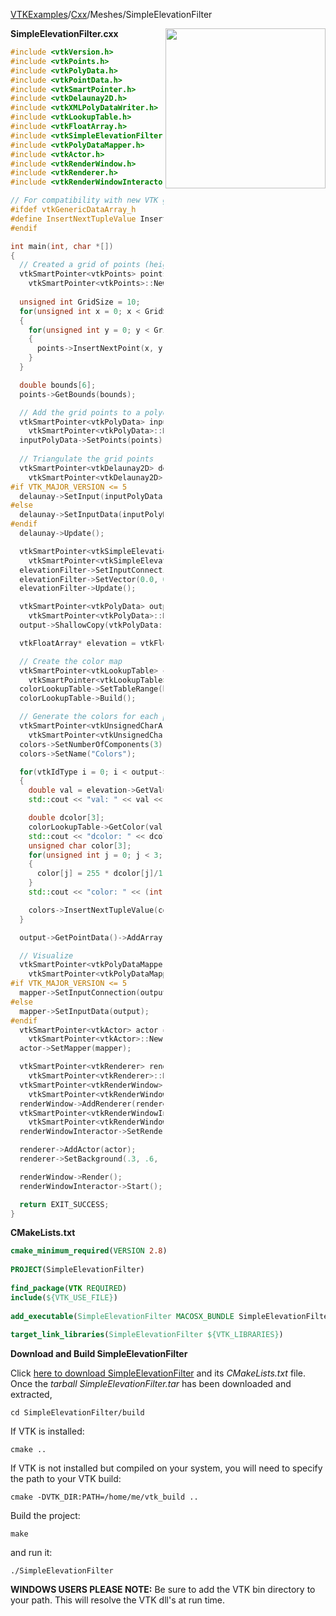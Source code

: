 [VTKExamples](/index/)/[Cxx](/Cxx)/Meshes/SimpleElevationFilter

<img align="right" src="https://github.com/lorensen/VTKExamples/blob/gh-pages/Testing/Baseline/Meshes/TestSimpleElevationFilter.png?raw=true" width="256" />

**SimpleElevationFilter.cxx**
```c++
#include <vtkVersion.h>
#include <vtkPoints.h>
#include <vtkPolyData.h>
#include <vtkPointData.h>
#include <vtkSmartPointer.h>
#include <vtkDelaunay2D.h>
#include <vtkXMLPolyDataWriter.h>
#include <vtkLookupTable.h>
#include <vtkFloatArray.h>
#include <vtkSimpleElevationFilter.h>
#include <vtkPolyDataMapper.h>
#include <vtkActor.h>
#include <vtkRenderWindow.h>
#include <vtkRenderer.h>
#include <vtkRenderWindowInteractor.h>

// For compatibility with new VTK generic data arrays
#ifdef vtkGenericDataArray_h
#define InsertNextTupleValue InsertNextTypedTuple
#endif

int main(int, char *[])
{
  // Created a grid of points (heigh/terrian map)
  vtkSmartPointer<vtkPoints> points =
    vtkSmartPointer<vtkPoints>::New();
	
  unsigned int GridSize = 10;
  for(unsigned int x = 0; x < GridSize; x++)
  {
    for(unsigned int y = 0; y < GridSize; y++)
    {
      points->InsertNextPoint(x, y, (x+y)/(y+1));
    }
  }

  double bounds[6];
  points->GetBounds(bounds);

  // Add the grid points to a polydata object
  vtkSmartPointer<vtkPolyData> inputPolyData =
    vtkSmartPointer<vtkPolyData>::New();
  inputPolyData->SetPoints(points);
	
  // Triangulate the grid points
  vtkSmartPointer<vtkDelaunay2D> delaunay =
    vtkSmartPointer<vtkDelaunay2D>::New();
#if VTK_MAJOR_VERSION <= 5
  delaunay->SetInput(inputPolyData);
#else
  delaunay->SetInputData(inputPolyData);
#endif
  delaunay->Update();

  vtkSmartPointer<vtkSimpleElevationFilter> elevationFilter =
    vtkSmartPointer<vtkSimpleElevationFilter>::New();
  elevationFilter->SetInputConnection(delaunay->GetOutputPort());
  elevationFilter->SetVector(0.0, 0.0, 1);
  elevationFilter->Update();

  vtkSmartPointer<vtkPolyData> output =
    vtkSmartPointer<vtkPolyData>::New();
  output->ShallowCopy(vtkPolyData::SafeDownCast(elevationFilter->GetOutput()));

  vtkFloatArray* elevation = vtkFloatArray::SafeDownCast(output->GetPointData()->GetArray("Elevation"));

  // Create the color map
  vtkSmartPointer<vtkLookupTable> colorLookupTable =
    vtkSmartPointer<vtkLookupTable>::New();
  colorLookupTable->SetTableRange(bounds[4], bounds[5]);
  colorLookupTable->Build();

  // Generate the colors for each point based on the color map
  vtkSmartPointer<vtkUnsignedCharArray> colors =
    vtkSmartPointer<vtkUnsignedCharArray>::New();
  colors->SetNumberOfComponents(3);
  colors->SetName("Colors");

  for(vtkIdType i = 0; i < output->GetNumberOfPoints(); i++)
  {
    double val = elevation->GetValue(i);
    std::cout << "val: " << val << std::endl;

    double dcolor[3];
    colorLookupTable->GetColor(val, dcolor);
    std::cout << "dcolor: " << dcolor[0] << " " << dcolor[1] << " " << dcolor[2] << std::endl;
    unsigned char color[3];
    for(unsigned int j = 0; j < 3; j++)
    {
      color[j] = 255 * dcolor[j]/1.0;
    }
    std::cout << "color: " << (int)color[0] << " " << (int)color[1] << " " << (int)color[2] << std::endl;

    colors->InsertNextTupleValue(color);
  }

  output->GetPointData()->AddArray(colors);

  // Visualize
  vtkSmartPointer<vtkPolyDataMapper> mapper =
    vtkSmartPointer<vtkPolyDataMapper>::New();
#if VTK_MAJOR_VERSION <= 5
  mapper->SetInputConnection(output->GetProducerPort());
#else
  mapper->SetInputData(output);
#endif
  vtkSmartPointer<vtkActor> actor =
    vtkSmartPointer<vtkActor>::New();
  actor->SetMapper(mapper);

  vtkSmartPointer<vtkRenderer> renderer =
    vtkSmartPointer<vtkRenderer>::New();
  vtkSmartPointer<vtkRenderWindow> renderWindow =
    vtkSmartPointer<vtkRenderWindow>::New();
  renderWindow->AddRenderer(renderer);
  vtkSmartPointer<vtkRenderWindowInteractor> renderWindowInteractor =
    vtkSmartPointer<vtkRenderWindowInteractor>::New();
  renderWindowInteractor->SetRenderWindow(renderWindow);

  renderer->AddActor(actor);
  renderer->SetBackground(.3, .6, .3); // Background color green

  renderWindow->Render();
  renderWindowInteractor->Start();

  return EXIT_SUCCESS;
}
```
**CMakeLists.txt**
```cmake
cmake_minimum_required(VERSION 2.8)
 
PROJECT(SimpleElevationFilter)
 
find_package(VTK REQUIRED)
include(${VTK_USE_FILE})
 
add_executable(SimpleElevationFilter MACOSX_BUNDLE SimpleElevationFilter.cxx)
 
target_link_libraries(SimpleElevationFilter ${VTK_LIBRARIES})
```

**Download and Build SimpleElevationFilter**

Click [here to download SimpleElevationFilter](https://github.com/lorensen/VTKWikiExamplesTarballs/raw/master/SimpleElevationFilter.tar) and its *CMakeLists.txt* file.
Once the *tarball SimpleElevationFilter.tar* has been downloaded and extracted,
```
cd SimpleElevationFilter/build 
```
If VTK is installed:
```
cmake ..
```
If VTK is not installed but compiled on your system, you will need to specify the path to your VTK build:
```
cmake -DVTK_DIR:PATH=/home/me/vtk_build ..
```
Build the project:
```
make
```
and run it:
```
./SimpleElevationFilter
```
**WINDOWS USERS PLEASE NOTE:** Be sure to add the VTK bin directory to your path. This will resolve the VTK dll's at run time.

